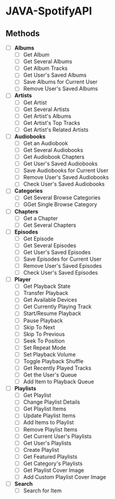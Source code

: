 # JAVA-SpotifyAPI

## Methods

- [ ] **Albums**
    - [ ] Get Album
    - [ ] Get Several Albums
    - [ ] Get Album Tracks
    - [ ] Get User's Saved Albums
    - [ ] Save Albums for Current User
    - [ ] Remove User's Saved Albums
- [ ] **Artists**
    - [ ] Get Artist
    - [ ] Get Several Artists
    - [ ] Get Artist's Albums
    - [ ] Get Artist's Top Tracks
    - [ ] Get Artist's Related Artists
- [ ] **Audiobooks**
    - [ ] Get an Audiobook
    - [ ] Get Several Audiobooks
    - [ ] Get Audiobook Chapters
    - [ ] Get User's Saved Audiobooks
    - [ ] Save Audiobooks for Current User
    - [ ] Remove User's Saved Audiobooks
    - [ ] Check User's Saved Audiobooks
- [ ] **Categories**
    - [ ] Get Several Browse Categories
    - [ ] GGet Single Browse Category
- [ ] **Chapters**
    - [ ] Get a Chapter
    - [ ] Get Several Chapters
- [ ] **Episodes**
    - [ ] Get Episode
    - [ ] Get Several Episodes
    - [ ] Get User's Saved Episodes
    - [ ] Save Episodes for Current User
    - [ ] Remove User's Saved Episodes
    - [ ] Check User's Saved Episodes
- [ ] **Player**
    - [ ] Get Playback State
    - [ ] Transfer Playback
    - [ ] Get Available Devices
    - [ ] Get Currently Playing Track
    - [ ] Start/Resume Playback
    - [ ] Pause Playback
    - [ ] Skip To Next
    - [ ] Skip To Previous
    - [ ] Seek To Position
    - [ ] Set Repeat Mode
    - [ ] Set Playback Volume
    - [ ] Toggle Playback Shuffle
    - [ ] Get Recently Played Tracks
    - [ ] Get the User's Queue
    - [ ] Add Item to Playback Queue
- [ ] **Playlists**
    - [ ] Get Playlist
    - [ ] Change Playlist Details
    - [ ] Get Playlist Items
    - [ ] Update Playlist Items
    - [ ] Add Items to Playlist
    - [ ] Remove Playlist Items
    - [ ] Get Current User's Playlists
    - [ ] Get User's Playlists
    - [ ] Create Playlist
    - [ ] Get Featured Playlists
    - [ ] Get Category's Playlists
    - [ ] Get Playlist Cover Image
    - [ ] Add Custom Playlist Cover Image
- [ ] **Search**
    - [ ] Search for Item
